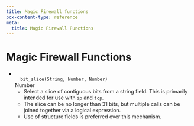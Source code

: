 ```yaml
---
title: Magic Firewall functions
pcx-content-type: reference
meta:
  title: Magic Firewall Functions
---
```


# Magic Firewall Functions

- <code>
    bit_slice(<Type>String</Type>, <Type>Number</Type>, <Type>Number</Type>)
  </code> <Type>Number</Type>

  - Select a slice of contiguous bits from a string field. This is primarily intended for use with <code class="InlineCode">ip</code> and <code class="InlineCode">tcp</code>.
  - The slice can be no longer than 31 bits, but multiple calls can be joined together via a logical expression.
  - Use of structure fields is preferred over this mechanism.